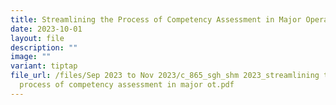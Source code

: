 ```yaml
---
title: Streamlining the Process of Competency Assessment in Major Operating Theater
date: 2023-10-01
layout: file
description: ""
image: ""
variant: tiptap
file_url: /files/Sep 2023 to Nov 2023/c_865_sgh_shm 2023_streamlining the
  process of competency assessment in major ot.pdf
---
```

